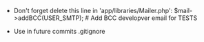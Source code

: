 * Don't forget delete this line in 'app/libraries/Mailer.php':
    $mail->addBCC(USER_SMTP);                                   # Add BCC developver email for TESTS

* Use in future commits .gitignore